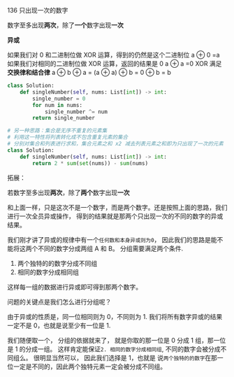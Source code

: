 136 只出现一次的数字

数字至多出现**两次**，除了**一个**数字出现**一次**

**异或**

如果我们对 0 和二进制位做 XOR 运算，得到的仍然是这个二进制位
a ⊕ 0  =a
如果我们对相同的二进制位做 XOR 运算，返回的结果是 0
a ⊕ a =0
XOR 满足**交换律和结合律**
a ⊕ b ⊕ a = (a ⊕ a) ⊕ b = 0 ⊕ b = b

```python
class Solution:
    def singleNumber(self, nums: List[int]) -> int:
        single_number = 0
        for num in nums:
            single_number ^= num
        return single_number

# 另一种思路：集合是无序不重复的元素集
# 利用这一特性将列表转化成不包含重复元素的集合
# 分别对集合和列表进行求和，集合元素之和 x2 减去列表元素之和即为只出现了一次的元素
class Solution:
    def singleNumber(self, nums: List[int]) -> int:
        return 2 * sum(set(nums)) - sum(nums)
```

拓展：

若数字至多出现**两次**，除了**两个**数字出现**一次**

和上面一样，只是这次不是一个数字，而是两个数字。还是按照上面的思路，我们进行一次全员异或操作， 得到的结果就是那两个只出现一次的不同的数字的异或结果。

我们刚才讲了异或的规律中有一个`任何数和本身异或则为0`， 因此我们的思路是能不能将这两个不同的数字分成两组 A 和 B。 分组需要满足两个条件.

1. 两个独特的的数字分成不同组
2. 相同的数字分成相同组

这样每一组的数据进行异或即可得到那两个数字。

问题的关键点是我们怎么进行分组呢？

由于异或的性质是，同一位相同则为 0，不同则为 1. 我们将所有数字异或的结果一定不是 0，也就是说至少有一位是 1.

我们随便取一个， 分组的依据就来了， 就是你取的那一位是 0 分成 1 组，那一位是 1 的分成一组。 这样肯定能保证`2. 相同的数字分成相同组`, 不同的数字会被分成不同组么。 很明显当然可以， 因此我们选择是 1，也就是 说`两个独特的的数字`在那一位一定是不同的，因此两个独特元素一定会被分成不同组。

